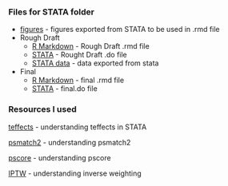 ### Files for STATA folder 
* [figures](https://github.com/rurithu/Stats506_midproject/tree/stata/STATA/pictures) - figures exported from STATA to be used in .rmd file
* Rough Draft
  + [R Markdown](https://github.com/rurithu/Stats506_midproject/blob/stata/STATA/stata_roughdraft.Rmd) - Rough Draft .rmd file
  + [STATA](https://github.com/rurithu/Stats506_midproject/blob/stata/STATA/stata_roughdraft.do) - Rought Draft .do file
  + [STATA data](https://github.com/rurithu/Stats506_midproject/blob/stata/STATA/prop_score_nhanes.dta) - data exported from stata
* Final 
  + [R Markdown](https://github.com/rurithu/Stats506_midproject/blob/stata/STATA/stata_final.Rmd) - final .rmd file
  + [STATA](https://github.com/rurithu/Stats506_midproject/edit/stata/STATA/stata_final.do) - final.do file
### Resources I used
[teffects](https://www.stata.com/features/overview/treatment-effects-balance/) - understanding teffects in STATA

[psmatch2](http://repec.org/bocode/p/psmatch2.html) - understanding psmatch2

[pscore](https://www.stata.com/meeting/italy14/abstracts/materials/it14_grotta.pdf) - understanding pscore

[IPTW](https://personalpages.manchester.ac.uk/staff/mark.lunt/propensity_guide.pdf) - understanding inverse weighting
